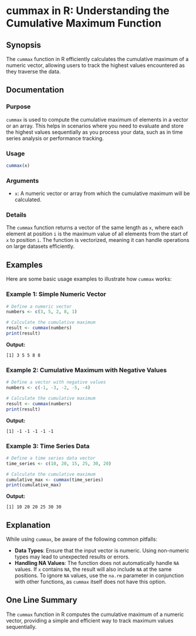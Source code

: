 <!--
Meta Description: # cummax in R: Understanding the Cumulative Maximum Function ## Synopsis The `cummax` function in R efficiently calculates the cumulative maximum of a...
Meta Keywords: cummax, maximum, vector, cumulative, values
-->

# cummax in R: Understanding the Cumulative Maximum Function

## Synopsis
The `cummax` function in R efficiently calculates the cumulative maximum of a numeric vector, allowing users to track the highest values encountered as they traverse the data.

## Documentation
### Purpose
`cummax` is used to compute the cumulative maximum of elements in a vector or an array. This helps in scenarios where you need to evaluate and store the highest values sequentially as you process your data, such as in time series analysis or performance tracking.

### Usage
```R
cummax(x)
```

### Arguments
- `x`: A numeric vector or array from which the cumulative maximum will be calculated.

### Details
The `cummax` function returns a vector of the same length as `x`, where each element at position `i` is the maximum value of all elements from the start of `x` to position `i`. The function is vectorized, meaning it can handle operations on large datasets efficiently.

## Examples
Here are some basic usage examples to illustrate how `cummax` works:

### Example 1: Simple Numeric Vector
```R
# Define a numeric vector
numbers <- c(3, 5, 2, 8, 1)

# Calculate the cumulative maximum
result <- cummax(numbers)
print(result)
```
**Output:**
```
[1] 3 5 5 8 8
```

### Example 2: Cumulative Maximum with Negative Values
```R
# Define a vector with negative values
numbers <- c(-1, -3, -2, -5, -4)

# Calculate the cumulative maximum
result <- cummax(numbers)
print(result)
```
**Output:**
```
[1] -1 -1 -1 -1 -1
```

### Example 3: Time Series Data
```R
# Define a time series data vector
time_series <- c(10, 20, 15, 25, 30, 20)

# Calculate the cumulative maximum
cumulative_max <- cummax(time_series)
print(cumulative_max)
```
**Output:**
```
[1] 10 20 20 25 30 30
```

## Explanation
While using `cummax`, be aware of the following common pitfalls:
- **Data Types**: Ensure that the input vector is numeric. Using non-numeric types may lead to unexpected results or errors.
- **Handling NA Values**: The function does not automatically handle `NA` values. If `x` contains `NA`, the result will also include `NA` at the same positions. To ignore `NA` values, use the `na.rm` parameter in conjunction with other functions, as `cummax` itself does not have this option.

## One Line Summary
The `cummax` function in R computes the cumulative maximum of a numeric vector, providing a simple and efficient way to track maximum values sequentially.
